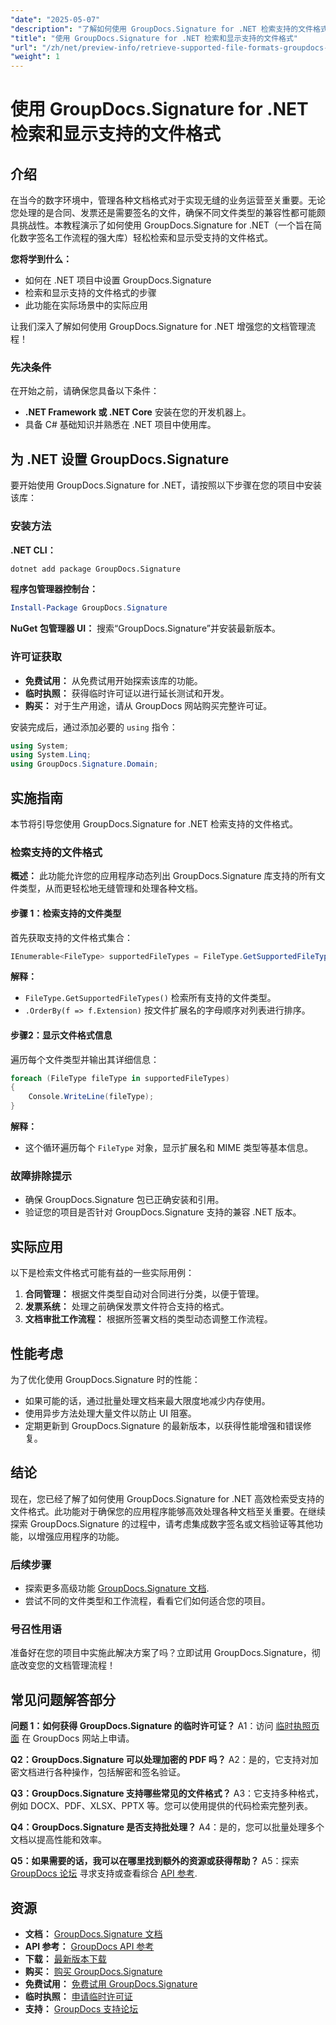 ```yaml
---
"date": "2025-05-07"
"description": "了解如何使用 GroupDocs.Signature for .NET 检索支持的文件格式。本指南通过简单的设置和代码示例简化了数字签名工作流程。"
"title": "使用 GroupDocs.Signature for .NET 检索和显示支持的文件格式"
"url": "/zh/net/preview-info/retrieve-supported-file-formats-groupdocs-signature-net/"
"weight": 1
---
```


# 使用 GroupDocs.Signature for .NET 检索和显示支持的文件格式

## 介绍

在当今的数字环境中，管理各种文档格式对于实现无缝的业务运营至关重要。无论您处理的是合同、发票还是需要签名的文件，确保不同文件类型的兼容性都可能颇具挑战性。本教程演示了如何使用 GroupDocs.Signature for .NET（一个旨在简化数字签名工作流程的强大库）轻松检索和显示受支持的文件格式。

**您将学到什么：**
- 如何在 .NET 项目中设置 GroupDocs.Signature
- 检索和显示支持的文件格式的步骤
- 此功能在实际场景中的实际应用

让我们深入了解如何使用 GroupDocs.Signature for .NET 增强您的文档管理流程！

### 先决条件

在开始之前，请确保您具备以下条件：
- **.NET Framework 或 .NET Core** 安装在您的开发机器上。
- 具备 C# 基础知识并熟悉在 .NET 项目中使用库。

## 为 .NET 设置 GroupDocs.Signature

要开始使用 GroupDocs.Signature for .NET，请按照以下步骤在您的项目中安装该库：

### 安装方法

**.NET CLI：**
```bash
dotnet add package GroupDocs.Signature
```

**程序包管理器控制台：**
```powershell
Install-Package GroupDocs.Signature
```

**NuGet 包管理器 UI：** 
搜索“GroupDocs.Signature”并安装最新版本。

### 许可证获取
- **免费试用：** 从免费试用开始探索该库的功能。
- **临时执照：** 获得临时许可证以进行延长测试和开发。
- **购买：** 对于生产用途，请从 GroupDocs 网站购买完整许可证。

安装完成后，通过添加必要的 `using` 指令：

```csharp
using System;
using System.Linq;
using GroupDocs.Signature.Domain;
```

## 实施指南

本节将引导您使用 GroupDocs.Signature for .NET 检索支持的文件格式。

### 检索支持的文件格式

**概述：**
此功能允许您的应用程序动态列出 GroupDocs.Signature 库支持的所有文件类型，从而更轻松地无缝管理和处理各种文档。

#### 步骤 1：检索支持的文件类型

首先获取支持的文件格式集合：

```csharp
IEnumerable<FileType> supportedFileTypes = FileType.GetSupportedFileTypes().OrderBy(f => f.Extension);
```

**解释：**
- `FileType.GetSupportedFileTypes()` 检索所有支持的文件类型。
- `.OrderBy(f => f.Extension)` 按文件扩展名的字母顺序对列表进行排序。

#### 步骤2：显示文件格式信息

遍历每个文件类型并输出其详细信息：

```csharp
foreach (FileType fileType in supportedFileTypes)
{
    Console.WriteLine(fileType);
}
```

**解释：**
- 这个循环遍历每个 `FileType` 对象，显示扩展名和 MIME 类型等基本信息。

### 故障排除提示

- 确保 GroupDocs.Signature 包已正确安装和引用。
- 验证您的项目是否针对 GroupDocs.Signature 支持的兼容 .NET 版本。

## 实际应用

以下是检索文件格式可能有益的一些实际用例：
1. **合同管理：** 根据文件类型自动对合同进行分类，以便于管理。
2. **发票系统：** 处理之前确保发票文件符合支持的格式。
3. **文档审批工作流程：** 根据所签署文档的类型动态调整工作流程。

## 性能考虑

为了优化使用 GroupDocs.Signature 时的性能：
- 如果可能的话，通过批量处理文档来最大限度地减少内存使用。
- 使用异步方法处理大量文件以防止 UI 阻塞。
- 定期更新到 GroupDocs.Signature 的最新版本，以获得性能增强和错误修复。

## 结论

现在，您已经了解了如何使用 GroupDocs.Signature for .NET 高效检索受支持的文件格式。此功能对于确保您的应用程序能够高效处理各种文档至关重要。在继续探索 GroupDocs.Signature 的过程中，请考虑集成数字签名或文档验证等其他功能，以增强应用程序的功能。

### 后续步骤
- 探索更多高级功能 [GroupDocs.Signature 文档](https://docs。groupdocs.com/signature/net/).
- 尝试不同的文件类型和工作流程，看看它们如何适合您的项目。

### 号召性用语
准备好在您的项目中实施此解决方案了吗？立即试用 GroupDocs.Signature，彻底改变您的文档管理流程！

## 常见问题解答部分

**问题 1：如何获得 GroupDocs.Signature 的临时许可证？**
A1：访问 [临时执照页面](https://purchase.groupdocs.com/temporary-license/) 在 GroupDocs 网站上申请。

**Q2：GroupDocs.Signature 可以处理加密的 PDF 吗？**
A2：是的，它支持对加密文档进行各种操作，包括解密和签名验证。

**Q3：GroupDocs.Signature 支持哪些常见的文件格式？**
A3：它支持多种格式，例如 DOCX、PDF、XLSX、PPTX 等。您可以使用提供的代码检索完整列表。

**Q4：GroupDocs.Signature 是否支持批处理？**
A4：是的，您可以批量处理多个文档以提高性能和效率。

**Q5：如果需要的话，我可以在哪里找到额外的资源或获得帮助？**
A5：探索 [GroupDocs 论坛](https://forum.groupdocs.com/c/signature/) 寻求支持或查看综合 [API 参考](https://reference。groupdocs.com/signature/net/).

## 资源
- **文档：** [GroupDocs.Signature 文档](https://docs.groupdocs.com/signature/net/)
- **API 参考：** [GroupDocs API 参考](https://reference.groupdocs.com/signature/net/)
- **下载：** [最新版本下载](https://releases.groupdocs.com/signature/net/)
- **购买：** [购买 GroupDocs.Signature](https://purchase.groupdocs.com/buy)
- **免费试用：** [免费试用 GroupDocs.Signature](https://releases.groupdocs.com/signature/net/)
- **临时执照：** [申请临时许可证](https://purchase.groupdocs.com/temporary-license/)
- **支持：** [GroupDocs 支持论坛](https://forum.groupdocs.com/c/signature/)